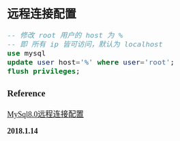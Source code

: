 <font size=4 face='楷体'>  


## 远程连接配置  

```sql
-- 修改 root 用户的 host 为 %
-- 即 所有 ip 皆可访问，默认为 localhost
use mysql
update user host='%' where user='root';
flush privileges;
```

### Reference

[MySql8.0远程连接配置](https://blog.csdn.net/qq_34873338/article/details/82256868)  

**2018.1.14**